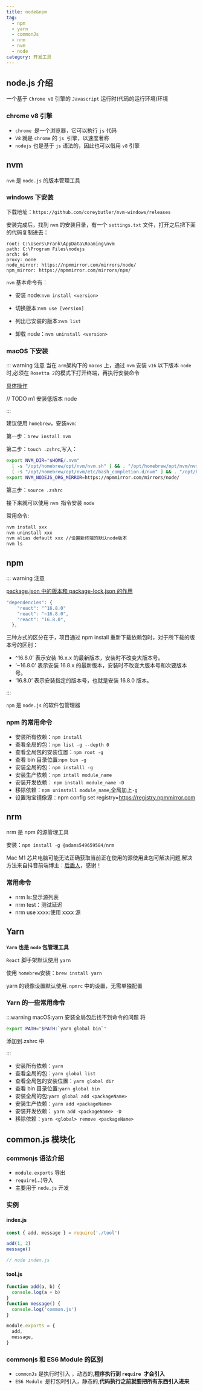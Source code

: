 ```yaml
---
title: node&npm
tag:
  - npm
  - yarn
  - commonJs
  - nrm
  - nvm
  - node
category: 开发工具
---
```


## node.js 介绍

一个基于 `Chrome v8` 引擎的 `Javascript` 运行时(代码的运行环境)环境

### chrome v8 引擎

- `chrome `是一个浏览器，它可以执行 `js` 代码
- `V8` 就是 `chrome` 的 `js `引擎，以速度著称
- `nodejs` 也是基于 `js` 语法的，因此也可以借用 `∨8` 引擎

## nvm

`nvm` 是 `node.js` 的版本管理工具

### windows 下安装

下载地址：`https://github.com/coreybutler/nvm-windows/releases`

安装完成后，找到 `nvm` 的安装目录，有一个 `settings.txt` 文件，打开之后把下面的代码复制进去：

```
root: C:\Users\Frank\AppData\Roaming\nvm
path: C:\Program Files\nodejs
arch: 64
proxy: none
node_mirror: https://npmmirror.com/mirrors/node/
npm_mirror: https://npmmirror.com/mirrors/npm/
```

`nvm` 基本命令有：

- 安装 node:`nvm install <version>`

- 切换版本:`nvm use [version] `

- 列出已安装的版本:`nvm list`

- 卸载 node：`nvm uninstall <version>`

### macOS 下安装

::: warning 注意
当在 `arm`架构下的 `macos` 上，通过 `nvm` 安装 `v16` 以下版本 `node` 时,必须在 `Rosetta 2`的模式下打开终端，再执行安装命令

[具体操作](https://blog.csdn.net/longgege001/article/details/114067242)

// TODO m1 安装低版本 node

:::

建议使用 `homebrew`，安装`nvm`:

第一步：`brew install nvm`

第二步：`touch .zshrc`,写入：

```bash
export NVM_DIR="$HOME/.nvm"
  [ -s "/opt/homebrew/opt/nvm/nvm.sh" ] && . "/opt/homebrew/opt/nvm/nvm.sh"  # This loads nvm
  [ -s "/opt/homebrew/opt/nvm/etc/bash_completion.d/nvm" ] && . "/opt/homebrew/opt/nvm/etc/bash_completion.d/nvm"  # This loads nvm bash_completion
export NVM_NODEJS_ORG_MIRROR=https://npmmirror.com/mirrors/node/
```

第三步：`source .zshrc`

接下来就可以使用 `nvm `指令安装 `node`

常用命令:

```bash
nvm install xxx
nvm uninstall xxx
nvm alias default xxx //设置新终端的默认node版本
nvm ls
```

## npm

::: warning 注意

[package.json 中的版本和 package-lock.json 的作用](https://blog.csdn.net/u014607184/article/details/104395593)

```js
"dependencies": {
    "react": "^16.8.0"
    "react": "~16.8.0",
    "react": "16.8.0",
  },
```

三种方式的区分在于，项目通过 npm install 重新下载依赖包时，对于所下载的版本号的区别：

- ^16.8.0’ 表示安装 16.x.x 的最新版本，安装时不改变大版本号。
- ‘~16.8.0’ 表示安装 16.8.x 的最新版本，安装时不改变大版本号和次要版本号。
- ‘16.8.0’ 表示安装指定的版本号，也就是安装 16.8.0 版本。

:::

`npm` 是 `node.js` 的软件包管理器

### npm 的常用命令

- 安装所有依赖：`npm install`
- 查看全局的包：`npm list -g --depth 0`
- 查看全局包的安装位置：`npm root -g`
- 查看 bin 目录位置:`npm bin -g`
- 安装全局的包：`npm installl -g`
- 安装生产依赖：`npm intall module_name`
- 安装开发依赖： `npm install module_name -D`
- 移除依赖：`npm uninstall module_name`,全局加上`-g`
- 设置淘宝镜像源：npm config set registry=https://registry.npmmirror.com

## nrm

nrm 是 npm 的源管理工具

安装：`npm install -g @adams549659584/nrm`

Mac M1 芯片电脑可能无法正确获取当前正在使用的源使用此包可解决问题,解决方法来自抖音前端博主：[后盾人](https://www.douyin.com/user/MS4wLjABAAAAz0TXiTnI3HAmxDEfBrHItlViAwC6rsxJL6_GIHFA2Ho)，感谢！

### 常用命令

- nrm ls:显示源列表
- nrm test：测试延迟
- nrm use xxxx:使用 xxxx 源

## Yarn

**`Yarn` 也是 `node` 包管理工具**

`React` 脚手架默认使用 `yarn`

使用 `homebrew`安装：`brew install yarn`

yarn 的镜像设置默认使用`.npmrc` 中的设置，无需单独配置

### Yarn 的一些常用命令

:::warning macOS:yarn 安装全局包后找不到命令的问题
将

```bash
export PATH="$PATH:`yarn global bin`"
```

添加到.zshrc 中

:::

- 安装所有依赖：`yarn`
- 查看全局的包：`yarn global list`
- 查看全局包的安装位置：`yarn global dir`
- 查看 bin 目录位置:`yarn global bin`
- 安装全局的包:`yarn global add <packageName>`
- 安装生产依赖：`yarn add <packageName>`
- 安装开发依赖： `yarn add <packageName> -D`
- 移除依赖：`yarn <global> remove <packageName>`

## common.js 模块化

### commonjs 语法介绍

- `module.exports` 导出
- `require`(…)导入
- 主要用于 `node.js` 开发

### 实例

#### index.js

```js
const { add, message } = require('./tool')

add(1, 2)
message()

// node index.js
```

#### tool.js

```js
function add(a, b) {
  console.log(a + b)
}
function message() {
  console.log('common.js')
}

module.exports = {
  add,
  message,
}
```

### commonjs 和 ES6 Module 的区别

- `commonJs` 是执行时引入 ，动态的,**程序执行到 `require `才会引入**
- `ES6 Module `是打包时引入，静态的,**代码执行之前就要把所有东西引入进来**
